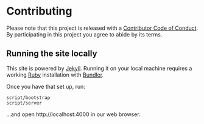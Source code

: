 # Contributing

Please note that this project is released with a [Contributor Code of Conduct](./CODE_OF_CONDUCT.md). By participating in this project you agree to abide by its terms.

## Running the site locally

This site is powered by [Jekyll](jekyllrb.com). Running it on your local machine requires a working [Ruby](https://www.ruby-lang.org/en/) installation with [Bundler](http://bundler.io/).

Once you have that set up, run:

    script/bootstrap
    script/server

…and open http://localhost:4000 in our web browser.
